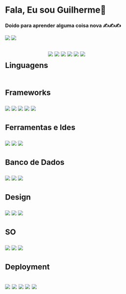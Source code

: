 <h1>Fala, Eu sou Guilherme👋️</h1>

<h3>Doido para aprender alguma coisa nova ✍️✍️✍️</h3>

<a href="https://www.linkedin.com/in/ant%C3%B4nio-guilherme-1b0244191/"><img src="https://img.shields.io/badge/Ant%C3%B4nio%20Guilherme%20-%230A66C2?logo=Linkedin&style=flat-square" /></a>
<a href="https://mail.google.com/mail/u/0/#inbox?compose=CllgCJNsvPhFcFdSjHMWNgSZqZhsgTKNLfMvMQsdpZlBJwdLNMjVgdShDRmWTrJqFpdbDdzWPmL"><img src="https://img.shields.io/badge/antonioguilhermeinfo@gmail.com-%23EA4335?logo=Gmail&style=flat-square&logoColor=white" /></a>

<h2>
<div id="techs">
    <div style="display:flex">
        <H3> Linguagens </H3>
        <div>
           <img src="https://img.shields.io/badge/GOLAND%205-%23E34F26?logo=goland&style=for-the-badge&logoColor=white">
           <img src="https://img.shields.io/badge/JavaScript-%23F7DF1E?logo=JavaScript&style=for-the-badge&logoColor=gray">
           <img src="https://img.shields.io/badge/TypeScript-%233178C6?logo=TypeScript&style=for-the-badge&logoColor=white">
           <img src="https://img.shields.io/badge/RUBY%205-%23E34F26?logo=ruby&style=for-the-badge&logoColor=white">
           <img src="https://img.shields.io/badge/PYTHON%203-%23E34F26?logo=python&style=for-the-badge&logoColor=white">
           <img src="https://img.shields.io/badge/DART%203-%23E34F26?logo=dart&style=for-the-badge&logoColor=white">
        </div>
    </div>
     <H3> Frameworks </H3>
     <div>
        <img src="https://img.shields.io/badge/ReactJS-%2361DAFB?logo=React&style=for-the-badge&logoColor=black">
        <img src="https://img.shields.io/badge/NodeJS-%23339933?logo=Node.js&style=for-the-badge&logoColor=white">
        <img src="https://img.shields.io/badge/Flutter-%FFFFFF?logo=Flutter&style=for-the-badge&logoColor=white">
        <img src="https://img.shields.io/badge/RAILS%203-%23E34F26?logo=rubyonrails&style=for-the-badge&logoColor=white">
        <img src="https://img.shields.io/badge/VUE%203%20%20-%23E34F26?logo=vuedotjs&style=for-the-badge&logoColor=white"> 
     </div>
     <H3> Ferramentas e Ides </H3>
     <div>
       <img src="https://img.shields.io/badge/Vscode-%23007ACC?logo=VisualStudioCode&style=for-the-badge&logoColor=white">
       <img src="https://img.shields.io/badge/Insomnia-%235849BE?logo=Insomnia&style=for-the-badge&logoColor=white">
       <img src="https://img.shields.io/badge/POSTMAN%20%20%20-%23E34F26?logo=postman&style=for-the-badge&logoColor=white">
     </div>
      <H3> Banco de Dados </H3>
     <div>
       <img src="https://img.shields.io/badge/POSTGRES%20%20%20-%23E34F26?logo=postgresql&style=for-the-badge&logoColor=white">
       <img src="https://img.shields.io/badge/MYSQL%20%20%20-%23E34F26?logo=mysql&style=for-the-badge&logoColor=white">
       <img src="https://img.shields.io/badge/SQLITE%20%20%20-%23E34F26?logo=sqlite&style=for-the-badge&logoColor=white">
     </div>
     <H3> Design </H3>
     <div>
       <img src="https://img.shields.io/badge/FIGMA%203-%23E34F26?logo=figma&style=for-the-badge&logoColor=white">
       <img src="https://img.shields.io/badge/PHOTOSHOP%203-%23E34F26?logo=adobephotoshop&style=for-the-badge&logoColor=white">
       <img src="https://img.shields.io/badge/ILUSTRATOR%203-%23E34F26?logo=adobeillustrator&style=for-the-badge&logoColor=white">
     </div>
      <H3> SO </H3>
     <div>
       <img src="https://img.shields.io/badge/Linux-%23FCC624?logo=Linux&style=for-the-badge&logoColor=black">
       <img src="https://img.shields.io/badge/MAC%20OS%20-%23E34F26?logo=macos&style=for-the-badge&logoColor=white">
       <img src="https://img.shields.io/badge/WINDOWS%20OS%20-%23E34F26?logo=windows&style=for-the-badge&logoColor=white">       
     </div>
    <H3> Deployment <H3>
       <img src="https://img.shields.io/badge/AWS%20%20%20-%23E34F26?logo=amazonaws&style=for-the-badge&logoColor=white">
       <img src="https://img.shields.io/badge/HEROKU%20%20%20-%23E34F26?logo=heroku&style=for-the-badge&logoColor=white">
       <img src="https://img.shields.io/badge/DOCKER%20%20%20-%23E34F26?logo=docker&style=for-the-badge&logoColor=white">
       <img src="https://img.shields.io/badge/KUBERNETS%20%20%20-%23E34F26?logo=kubernetes&style=for-the-badge&logoColor=white">
       <img src="https://img.shields.io/badge/NGINX%20%20%20-%23E34F26?logo=nginx&style=for-the-badge&logoColor=white">  
</div>
</h2><br>
